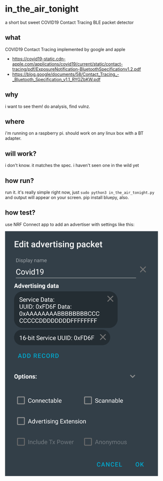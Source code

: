 # in_the_air_tonight
a short but sweet COVID19 Contact Tracing BLE packet detector
## what
COVID19 Contact Tracing implemented by google and apple
* https://covid19-static.cdn-apple.com/applications/covid19/current/static/contact-tracing/pdf/ExposureNotification-BluetoothSpecificationv1.2.pdf
* https://blog.google/documents/58/Contact_Tracing_-_Bluetooth_Specification_v1.1_RYGZbKW.pdf
## why
i want to see them! do analysis, find vulnz.
## where
i'm running on a raspberry pi. should work on any linux box with a BT adapter.
## will work?
i don't know. it matches the spec. i haven't seen one in the wild yet
## how run?
run it. it's really simple right now, just 
`sudo python3 in_the_air_tonight.py`
and output will appear on your screen. pip install bluepy, also.
## how test?
use NRF Connect app to add an advertiser with settings like this:

![NRF Connect](img/nrf_connect_covid19.png)
